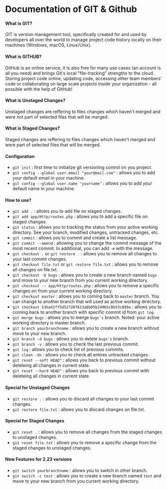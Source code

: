 # Documentation of GIT & Github

#### What is GIT?
GIT is version management tool, specifically created for and used by developers all over the world to manage project code history locally on their machines (Windows, macOS, Linux/Unix).

#### What is GITHUB?
GitHub is an online service, it is also free for many use cases (an account is all you need) and brings Git's local "file-tracking" strengths to the cloud. Storing project code online, updating code, accessing other team members' code or collaborating on large scale projects inside your organization - all possible with the help of GitHub!

#### What is Unstaged Changes?
Unstaged changes are reffering to files changes which haven't merged and were not part of selected files that will be merged. 

#### What is Staged Changes?
Staged changes are reffering to files changes which haven't merged and were part of selected files that will be merged. 

#### Configuration
- `git init` : first time to initialize git versioning control on you project.
- `git config --global user.email "your@mail.com"` : allows you to add your default email in your machine.
- `git config --global user.name "yourname"` : allows you to add your default name in your machine.

#### How to use?
- `git add .` : allows you to add file on staged changes.
- `git add app/Http/routes.php` : allows you to add a specific file on staged changes.
- `git status` : allows you to tracking the status from your active working directory. See your branch, modified changes, untracked changes, etc.
- `git commit` : allows you to commit and create a list message.
- `git commit --amend` : allowing you to change the commit message of the most recent commit. In additional, you can add `-m` with the message. 
- `git checkout .` or `git restore .` : allows you to remove all changes to your last commit changes.
- `git checkout file.txt` or `git restore file.txt` : allows you to remove all changes on file.txt.
- `git checkout -b bugs` : allows you to create a new branch named `bugs` and move to your new branch from you current working directory.
- `git checkout -- app/Http/routes.php` : allows you to remove a specific changes on from your current working directory.
- `git checkout master` : allows you to coming back to `master` branch. You can change to another branch that will used as active working directory.
- `git checkout 53bad1ff5d527207613a8b05b24965c8b53c899a` : allows you to coming back to another branch with specific commit id from `git log`.
- `git merge bugs` : allows you to merge `bugs's` branch. Noted: your active working directory is master branch.
- `git branch yourbranchname` : allows you to create a new branch without move to your new branch.
- `git branch -d bugs` : allows you to delete `bugs's` branch.
- `git branch -v` : allows you to check the last previous commit.
- `git log` : allows you to check list of previous commits.
- `git clean -dn` : allows you to check all entires untracked changes.
- `git reset --soft HEAD^` : allows you back to previous commit without deleteing all changes in current state.
- `git reset --hard HEAD^` : allows you back to previous commit with deleteing all changes in current state.

#### Special for Unstaged Changes
- `git restore .` : allows you to discard all changes to your last commit changes.
- `git restore file.txt` : allows you to discard changes on file.txt.

#### Special for Staged Changes
- `git reset .` : allows you to remove all changes from the staged changes to unstaged changes.
- `git reset file.txt` : allows you to remove a specific change from the staged changes to unstaged changes.

#### New Features for 2.23 versions
- `git switch yourbranchname` : allows you to switch in other branch.
- `git switch -c test` : allows you to create a new branch named `test` and move to your new branch from you current working directory.
